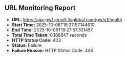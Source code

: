 ## URL Monitoring Report

- **URL:** https://api-gw1-prod1.fisglobal.com/gw/v1/health
- **Start Time:** 2025-10-08T19:27:57.144610
- **End Time:** 2025-10-08T19:27:57.331457
- **Total Time Taken:** 0.186847 seconds
- **HTTP Status Code:** 403
- **Status:** Failure
- **Failure Reason:** HTTP Status Code: 403
